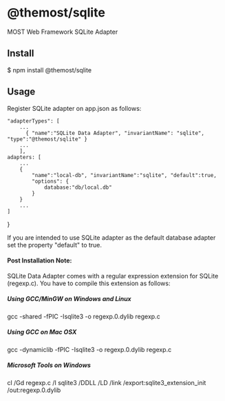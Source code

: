 # @themost/sqlite
MOST Web Framework SQLite Adapter

## Install

$ npm install @themost/sqlite

## Usage

Register SQLite adapter on app.json as follows:

    "adapterTypes": [
        ...
          { "name":"SQLite Data Adapter", "invariantName": "sqlite", "type":"@themost/sqlite" }
        ...
        ],
    adapters: [
        ...
        { 
            "name":"local-db", "invariantName":"sqlite", "default":true,
            "options": {
                database:"db/local.db"
            }
        }
        ...
    ]
}

If you are intended to use SQLite adapter as the default database adapter set the property "default" to true. 

#### Post Installation Note:
SQLite Data Adapter comes with a regular expression extension for SQLite (regexp.c). You have to compile this extension as follows:

##### Using GCC/MinGW on Windows and Linux
gcc -shared -fPIC -Isqlite3 -o regexp.0.dylib regexp.c

##### Using GCC on Mac OSX
gcc -dynamiclib -fPIC -Isqlite3 -o regexp.0.dylib regexp.c

##### Microsoft Tools on Windows
cl /Gd regexp.c /I sqlite3 /DDLL /LD /link /export:sqlite3_extension_init /out:regexp.0.dylib

